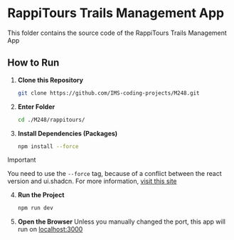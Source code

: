# RappiTours Trails Management App

This folder contains the source code of the RappiTours Trails Management App

## How to Run

1. **Clone this Repository**
    ```bash
    git clone https://github.com/IMS-coding-projects/M248.git
    ```

2. **Enter Folder**
    ```bash
    cd ./M248/rappitours/
    ```

3. **Install Dependencies (Packages)**
     ```bash
     npm install --force
     ```
> [!IMPORTANT]
> You need to use the `--force` tag, because of a conflict between the react version and ui.shadcn. For more information, [visit this site](https://ui.shadcn.com/docs/react-19#:~:text=What's,do?)

4. **Run the Project**
    ```bash
    npm run dev
    ```

5. **Open the Browser**
    Unless you manually changed the port, this app will run on [localhost:3000](http://localhost:3000)
